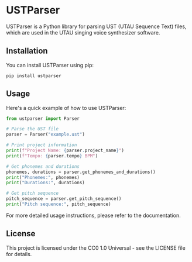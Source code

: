 # USTParser

USTParser is a Python library for parsing UST (UTAU Sequence Text) files, which are used in the UTAU singing voice synthesizer software.

## Installation

You can install USTParser using pip:

```
pip install ustparser
```

## Usage

Here's a quick example of how to use USTParser:

```python
from ustparser import Parser

# Parse the UST file
parser = Parser("example.ust")

# Print project information
print(f"Project Name: {parser.project_name}")
print(f"Tempo: {parser.tempo} BPM")

# Get phonemes and durations
phonemes, durations = parser.get_phonemes_and_durations()
print("Phonemes:", phonemes)
print("Durations:", durations)

# Get pitch sequence
pitch_sequence = parser.get_pitch_sequence()
print("Pitch sequence:", pitch_sequence)
```

For more detailed usage instructions, please refer to the documentation.

## License

This project is licensed under the CC0 1.0 Universal - see the LICENSE file for details.
